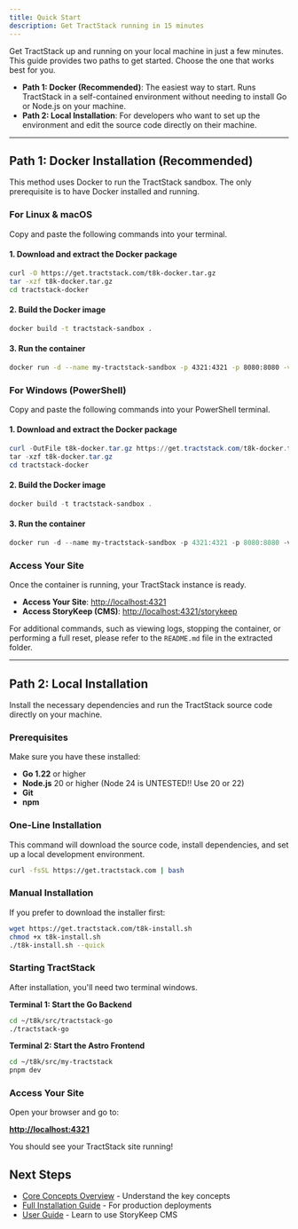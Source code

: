 ```yaml
---
title: Quick Start
description: Get TractStack running in 15 minutes
---
```


Get TractStack up and running on your local machine in just a few minutes. This guide provides two paths to get started. Choose the one that works best for you.

- **Path 1: Docker (Recommended)**: The easiest way to start. Runs TractStack in a self-contained environment without needing to install Go or Node.js on your machine.
- **Path 2: Local Installation**: For developers who want to set up the environment and edit the source code directly on their machine.

---

## Path 1: Docker Installation (Recommended)

This method uses Docker to run the TractStack sandbox. The only prerequisite is to have Docker installed and running.

### For Linux & macOS

Copy and paste the following commands into your terminal.

#### 1. Download and extract the Docker package

```bash
curl -O https://get.tractstack.com/t8k-docker.tar.gz
tar -xzf t8k-docker.tar.gz
cd tractstack-docker
```

#### 2. Build the Docker image

```bash
docker build -t tractstack-sandbox .
```

#### 3. Run the container

```bash
docker run -d --name my-tractstack-sandbox -p 4321:4321 -p 8080:8080 -v tractstack_data:/home/sandbox/t8k/t8k-go-server tractstack-sandbox
```

### For Windows (PowerShell)

Copy and paste the following commands into your PowerShell terminal.

#### 1. Download and extract the Docker package

```powershell
curl -OutFile t8k-docker.tar.gz https://get.tractstack.com/t8k-docker.tar.gz
tar -xzf t8k-docker.tar.gz
cd tractstack-docker
```

#### 2. Build the Docker image

```powershell
docker build -t tractstack-sandbox .
```

#### 3. Run the container

```powershell
docker run -d --name my-tractstack-sandbox -p 4321:4321 -p 8080:8080 -v tractstack_data:/home/sandbox/t8k/t8k-go-server tractstack-sandbox
```

### Access Your Site

Once the container is running, your TractStack instance is ready.

- **Access Your Site**: [http://localhost:4321](http://localhost:4321)
- **Access StoryKeep (CMS)**: [http://localhost:4321/storykeep](http://localhost:4321/storykeep)

For additional commands, such as viewing logs, stopping the container, or performing a full reset, please refer to the `README.md` file in the extracted folder.

---

## Path 2: Local Installation

Install the necessary dependencies and run the TractStack source code directly on your machine.

### Prerequisites

Make sure you have these installed:

- **Go 1.22** or higher
- **Node.js** 20 or higher (Node 24 is UNTESTED!! Use 20 or 22)
- **Git**
- **npm**

### One-Line Installation

This command will download the source code, install dependencies, and set up a local development environment.

```bash
curl -fsSL https://get.tractstack.com | bash
```

### Manual Installation

If you prefer to download the installer first:

```bash
wget https://get.tractstack.com/t8k-install.sh
chmod +x t8k-install.sh
./t8k-install.sh --quick
```

### Starting TractStack

After installation, you'll need two terminal windows.

**Terminal 1: Start the Go Backend**

```bash
cd ~/t8k/src/tractstack-go
./tractstack-go
```

**Terminal 2: Start the Astro Frontend**

```bash
cd ~/t8k/src/my-tractstack
pnpm dev
```

### Access Your Site

Open your browser and go to:

**<http://localhost:4321>**

You should see your TractStack site running!

## Next Steps

- [Core Concepts Overview](/getting-started/core-concepts/) - Understand the key concepts
- [Full Installation Guide](/installation/development-setup/) - For production deployments
- [User Guide](/user-guide/storykeep-dashboard/) - Learn to use StoryKeep CMS
